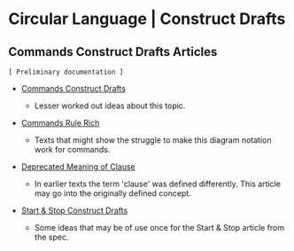 Circular Language | Construct Drafts
====================================

Commands Construct Drafts Articles
----------------------------------

`[ Preliminary documentation ]`

- [Commands Construct Drafts](commands-construct-drafts.md)

    - Lesser worked out ideas about this topic.

- [Commands Rule Rich](commands-rule-rich.md)

    - Texts that might show the struggle to make this diagram notation work for commands.

- [Deprecated Meaning of Clause](deprecated-meaning-of-clause.md)

    - In earlier texts the term 'clause' was defined differently. This article may go into the originally defined concept.

- [Start & Stop Construct Drafts](start-and-stop-construct-drafts.md)

    - Some ideas that may be of use once for the Start & Stop article from the spec.
